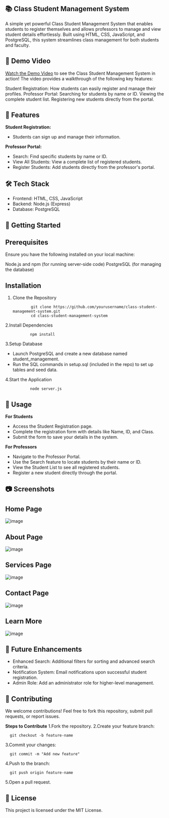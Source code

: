 ## 📚 Class Student Management System
A simple yet powerful Class Student Management System that enables students to register themselves and allows professors to manage and view student details effortlessly. Built using HTML, CSS, JavaScript, and PostgreSQL, this system streamlines class management for both students and faculty.


## 🎥 Demo Video
[Watch the Demo Video](https://drive.google.com/file/d/1p4YWZHXSieqiuV9MJaF17kn7Y4Sdrw5k/view?usp=sharing) to see the Class Student Management System in action!
The video provides a walkthrough of the following key features:


Student Registration: How students can easily register and manage their profiles.
Professor Portal:
Searching for students by name or ID.
Viewing the complete student list.
Registering new students directly from the portal.

## 🎯 Features
**Student Registration:**
- Students can sign up and manage their information.

**Professor Portal:**
- Search: Find specific students by name or ID.
- View All Students: View a complete list of registered students.
- Register Students: Add students directly from the professor's portal.


## 🛠️ Tech Stack
- Frontend: HTML, CSS, JavaScript
- Backend: Node.js (Express)
- Database: PostgreSQL


## 🚀 Getting Started
## **Prerequisites**
Ensure you have the following installed on your local machine:

Node.js and npm (for running server-side code)
PostgreSQL (for managing the database)

## **Installation**

1. Clone the Repository
   
               git clone https://github.com/yourusername/class-student-management-system.git
               cd class-student-management-system
2.Install Dependencies

               npm install  

3.Setup Database
   - Launch PostgreSQL and create a new database named student_management.
   - Run the SQL commands in setup.sql (included in the repo) to set up tables and seed data.

4.Start the Application

               node server.js  
## 📖 Usage

**For Students**
- Access the Student Registration page.
- Complete the registration form with details like Name, ID, and Class.
- Submit the form to save your details in the system.
  
**For Professors**
- Navigate to the Professor Portal.
- Use the Search feature to locate students by their name or ID.
- View the Student List to see all registered students.
- Register a new student directly through the portal.

## 📷 Screenshots

## **Home Page**
![image](https://github.com/user-attachments/assets/68c1bf47-cfee-4cce-a5ac-7e6a3e0c8665)

## **About Page**
![image](https://github.com/user-attachments/assets/4dc272ae-2993-417c-9aba-676b6b15f2d9)

## **Services Page**
![image](https://github.com/user-attachments/assets/78d875c0-7e3a-4c15-bec7-31771055c12e)

## **Contact Page**
![image](https://github.com/user-attachments/assets/02b67f8b-cff5-4d4e-a68b-0dd42db85bd1)

## **Learn More**
![image](https://github.com/user-attachments/assets/e1a1170a-1cbb-4e01-8174-7e75d15c02c2)


## 🌱 Future Enhancements
- Enhanced Search: Additional filters for sorting and advanced search criteria.
- Notification System: Email notifications upon successful student registration.
- Admin Role: Add an administrator role for higher-level management.

## 🤝 Contributing
We welcome contributions! Feel free to fork this repository, submit pull requests, or report issues.

**Steps to Contribute**
1.Fork the repository.
2.Create your feature branch:

      git checkout -b feature-name
3.Commit your changes:

      git commit -m "Add new feature"
4.Push to the branch:

      git push origin feature-name
5.Open a pull request.

## 📝 License
This project is licensed under the MIT License.








